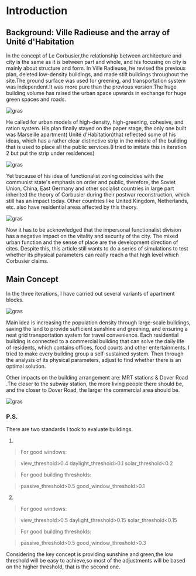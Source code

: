 # Introduction

## Background: Ville Radieuse and the array of Unité d'Habitation
  In the concept of Le Corbusier,the relationship between architecture and city is the same as it is between part and whole, and his focusing on city is mainly about structure and form.
  In Ville Radieuse, he revised the previous plan, deleted low-density buildings, and made stilt buildings throughout the site.The ground surface was used for greening, and transportation system was independent.It was more pure than the previous version.The huge building volume has raised the urban space upwards in exchange for huge green spaces and roads.
  
![gras](imgs/Intro1.png)
  
  He called for urban models of high-density, high-greening, cohesive, and ration system. His plan finally stayed on the paper stage, the only one built was Marseille apartment( Unité d'Habitation)that reflected some of his ideas, which has a rather clear distinctive strip in the middle of the building that is used to place all the public services.(I tried to imitate this in iteration 2 but put the strip under residences)
  
![gras](imgs/Intro2.jpg)

Yet because of his idea of functionalist zoning coincides with the communist state's emphasis on order and public, therefore, the Soviet Union, China, East Germany and other socialist countries in large part inherited the theory of Corbusier during their postwar reconstruction, which still has an impact today. Other countries like United Kingdom, Netherlands, etc. also have residential areas affected by this theory.

![gras](imgs/Intro3.jpg)

Now it has to be acknowledged that the impersonal functionalist division has a negative impact on the vitality and security of the city. The mixed urban function and the sense of place are the development direction of cites. Despite this, this article still wants to do a series of simulations to test whether its physical parameters can really reach a that high level which Corbusier claims.

## Main Concept

In the three iterations, I have carried out several variants of apartment blocks.

![gras](imgs/Intro4.jpg)

Main idea is increasing the population density through large-scale buildings, saving the land to provide sufficient sunshine and greening, and ensuring a neat grid transportation system for travel convenience. Each residential building is connected to a commercial building that can solve the daily life of residents, which contains offices, food courts and other entertainments. I tried to make every building group a self-sustained system. Then through the analysis of its physical parameters, adjust to find whether there is an optimal solution.

Other impacts on the building arrangement are: MRT stations & Dover Road .The closer to the subway station, the more living people there should be, and the closer to Dover Road, the larger the commercial area should be.

![gras](imgs/Intro5.jpg)

### P.S.
There are two standards I took to evaluate buildings.

1.

> For good windows:

>view_threshold>0.4
daylight_threshold>0.1
solar_threshold<0.2

>For good building thresholds:

>passive_threshold>0.5
good_window_threshold>0.1

2.

> For good windows:

>view_threshold>0.5
daylight_threshold>0.15
solar_threshold<0.15

>For good building thresholds:

>passive_threshold>0.5
good_window_threshold>0.3

Considering the key concept is providing sunshine and green,the low threshold will be easy to achieve,so most of the adjustments will be based on the higher threshold, that is the second one.
